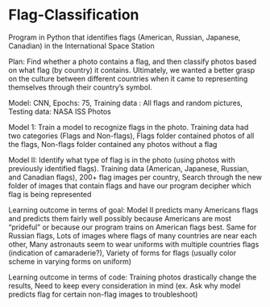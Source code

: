 # Flag-Classification
Program in Python that identifies flags (American, Russian, Japanese, Canadian) in the International Space Station

Plan: Find whether a photo contains a flag, and then classify photos based on what flag (by country) it contains.
Ultimately, we wanted a better grasp on the culture between different countries when it came to representing themselves through their country’s symbol.

Model:
CNN,
Epochs: 75,
Training data : All flags and random pictures,
Testing data: NASA ISS Photos

Model 1: Train a model to recognize flags in the photo.
Training data had two categories (Flags and Non-flags),
Flags folder contained photos of all the flags,
Non-flags folder contained any photos without a flag

Model II: Identify what type of flag is in the photo (using photos with previously  identified  flags).
Training data (American, Japanese, Russian, and Canadian flags),
200+ flag images per country,
Search through the new folder of images that contain flags and have our program decipher which flag is being represented

Learning outcome in terms of goal:
Model II predicts many Americans flags and predicts them fairly well possibly because Americans are most “prideful” or because our program trains on American flags best. Same for Russian flags,
Lots of images where flags of many countries are near each other,
Many astronauts seem to wear uniforms with multiple countries flags (indication of camaraderie?),
Variety of forms for flags (usually color scheme in varying forms on uniform)

Learning outcome in terms of code:
Training photos drastically change the results,
Need to keep every consideration in mind (ex. Ask why model predicts flag for certain non-flag images to troubleshoot)
